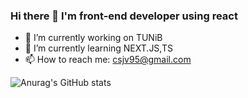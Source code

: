 ### Hi there 👋 I'm front-end developer using react

- 🔭 I’m currently working on TUNiB
- 🌱 I’m currently learning NEXT.JS,TS
- 📫 How to reach me: csjv95@gmail.com


![Anurag's GitHub stats](https://github-readme-stats.vercel.app/api?username=csjv95&show_icons=true&theme=radical)
<!--
**csjv95/csjv95** is a ✨ _special_ ✨ repository because its `README.md` (this file) appears on your GitHub profile.



- 🔭 I’m currently working on TUNiB
- 🌱 I’m currently learning NEXT.JS,TS
- 👯 I’m looking to collaborate on ...
- 🤔 I’m looking for help with ...
- 💬 Ask me about ...
- 📫 How to reach me: csjv95@gmail.com
- 😄 Pronouns: ...
- ⚡ Fun fact: ...
-->
